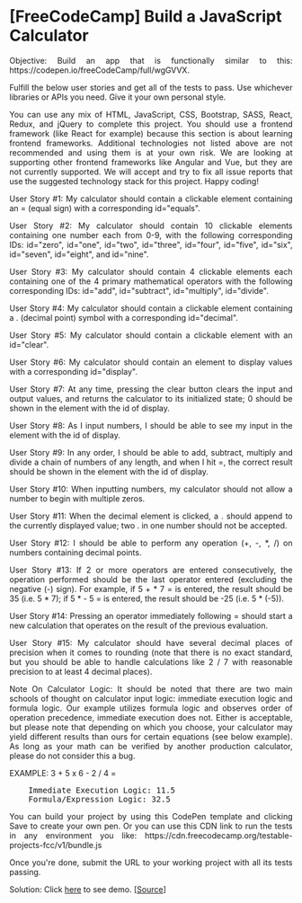<h1>[FreeCodeCamp] Build a JavaScript Calculator</h1>

<p align="justify">Objective: Build an app that is functionally similar to this: https://codepen.io/freeCodeCamp/full/wgGVVX.</p>

<p align="justify">Fulfill the below user stories and get all of the tests to pass. Use whichever libraries or APIs you need. Give it your own personal style.</p>

<p align="justify">You can use any mix of HTML, JavaScript, CSS, Bootstrap, SASS, React, Redux, and jQuery to complete this project. You should use a frontend framework (like React for example) because this section is about learning frontend frameworks. Additional technologies not listed above are not recommended and using them is at your own risk. We are looking at supporting other frontend frameworks like Angular and Vue, but they are not currently supported. We will accept and try to fix all issue reports that use the suggested technology stack for this project. Happy coding!</p>

<p align="justify">User Story #1: My calculator should contain a clickable element containing an = (equal sign) with a corresponding id="equals".</p>

<p align="justify">User Story #2: My calculator should contain 10 clickable elements containing one number each from 0-9, with the following corresponding IDs: id="zero", id="one", id="two", id="three", id="four", id="five", id="six", id="seven", id="eight", and id="nine".</p>

<p align="justify">User Story #3: My calculator should contain 4 clickable elements each containing one of the 4 primary mathematical operators with the following corresponding IDs: id="add", id="subtract", id="multiply", id="divide".</p>

<p align="justify">User Story #4: My calculator should contain a clickable element containing a . (decimal point) symbol with a corresponding id="decimal".</p>

<p align="justify">User Story #5: My calculator should contain a clickable element with an id="clear".</p>

<p align="justify">User Story #6: My calculator should contain an element to display values with a corresponding id="display".</p>

<p align="justify">User Story #7: At any time, pressing the clear button clears the input and output values, and returns the calculator to its initialized state; 0 should be shown in the element with the id of display.</p>

<p align="justify">User Story #8: As I input numbers, I should be able to see my input in the element with the id of display.</p>

<p align="justify">User Story #9: In any order, I should be able to add, subtract, multiply and divide a chain of numbers of any length, and when I hit =, the correct result should be shown in the element with the id of display.</p>

<p align="justify">User Story #10: When inputting numbers, my calculator should not allow a number to begin with multiple zeros.</p>

<p align="justify">User Story #11: When the decimal element is clicked, a . should append to the currently displayed value; two . in one number should not be accepted.</p>

<p align="justify">User Story #12: I should be able to perform any operation (+, -, *, /) on numbers containing decimal points.</p>

<p align="justify">User Story #13: If 2 or more operators are entered consecutively, the operation performed should be the last operator entered (excluding the negative (-) sign). For example, if 5 + * 7 = is entered, the result should be 35 (i.e. 5 * 7); if 5 * - 5 = is entered, the result should be -25 (i.e. 5 * (-5)).</p>

<p align="justify">User Story #14: Pressing an operator immediately following = should start a new calculation that operates on the result of the previous evaluation.</p>

<p align="justify">User Story #15: My calculator should have several decimal places of precision when it comes to rounding (note that there is no exact standard, but you should be able to handle calculations like 2 / 7 with reasonable precision to at least 4 decimal places).</p>

<p align="justify">Note On Calculator Logic: It should be noted that there are two main schools of thought on calculator input logic: immediate execution logic and formula logic. Our example utilizes formula logic and observes order of operation precedence, immediate execution does not. Either is acceptable, but please note that depending on which you choose, your calculator may yield different results than ours for certain equations (see below example). As long as your math can be verified by another production calculator, please do not consider this a bug.</p>

<p align="justify">EXAMPLE: 3 + 5 x 6 - 2 / 4 =
<pre>
    Immediate Execution Logic: 11.5
    Formula/Expression Logic: 32.5
</pre>
<p align="justify">You can build your project by using this CodePen template and clicking Save to create your own pen. Or you can use this CDN link to run the tests in any environment you like: https://cdn.freecodecamp.org/testable-projects-fcc/v1/bundle.js</p>

<p align="justify">Once you're done, submit the URL to your working project with all its tests passing.</p>

<p align="justify">Solution: Click <a href="https://codepen.io/cwchan0212/pen/Barardz" target="_blank">here</a> to see demo. [<a href="https://github.com/cwchan0212/calculator2">Source</a>]</p>
